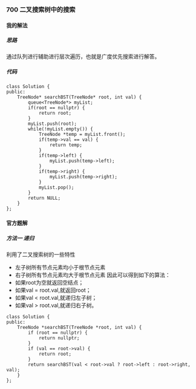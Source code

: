 ### 700 二叉搜索树中的搜索
#### 我的解法
##### 思路
通过队列进行辅助进行层次遍历，也就是广度优先搜索进行解答。
##### 代码
```
class Solution {
public:
    TreeNode* searchBST(TreeNode* root, int val) {
        queue<TreeNode*> myList;
        if(root == nullptr) {
            return root;
        }
        myList.push(root);
        while(!myList.empty()) {
            TreeNode *temp = myList.front();
            if(temp->val == val) {
                return temp;
            }
            if(temp->left) {
                myList.push(temp->left);
            }
            if(temp->right) {
                myList.push(temp->right);
            }
            myList.pop();
        }
        return NULL;
    }
};
```
#### 官方题解
##### 方法一 递归
利用了二叉搜索树的一些特性
* 左子树所有节点元素均小于根节点元素
* 右子树所有节点元素均大于根节点元素
因此可以得到如下的算法：
* 如果root为空就返回空结点；
* 如果val = root.val,就返回root；
* 如果val < root.val,就递归左子树；
* 如果val > root.val,就递归右子树。
```
class Solution {
public:
    TreeNode *searchBST(TreeNode *root, int val) {
        if (root == nullptr) {
            return nullptr;
        }
        if (val == root->val) {
            return root;
        }
        return searchBST(val < root->val ? root->left : root->right, val);
    }
};
```